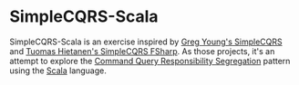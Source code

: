 # SimpleCQRS-Scala

SimpleCQRS-Scala is an exercise inspired by <a href="https://github.com/gregoryyoung/m-r" target="_blank">Greg Young's SimpleCQRS</a> and <a href="https://github.com/Thorium/SimpleCQRS-FSharp" target="_blank">Tuomas Hietanen's SimpleCQRS FSharp</a>. As those projects, it's an attempt to explore the <a href="http://martinfowler.com/bliki/CQRS.html" target="_blank">Command Query Responsibility Segregation</a> pattern using the <a href="http://www.scala-lang.org/" target="_blank">Scala</a> language.
